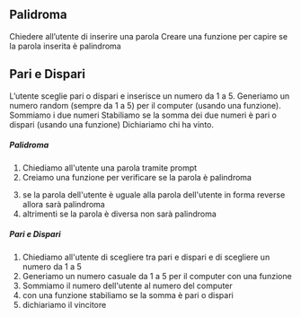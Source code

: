 ## Palidroma

Chiedere all’utente di inserire una parola
Creare una funzione per capire se la parola inserita è palindroma

## Pari e Dispari

L’utente sceglie pari o dispari e inserisce un numero da 1 a 5.
Generiamo un numero random (sempre da 1 a 5) per il computer (usando una funzione).
Sommiamo i due numeri
Stabiliamo se la somma dei due numeri è pari o dispari (usando una funzione)
Dichiariamo chi ha vinto.

##### Palidroma

1. Chiediamo all'utente una parola tramite prompt
2. Creiamo una funzione per verificare se la parola è palindroma

3) se la parola dell'utente è uguale alla parola dell'utente in forma reverse allora sarà palindroma
4) altrimenti se la parola è diversa non sarà palindroma

##### Pari e Dispari

1. Chiediamo all'utente di scegliere tra pari e dispari e di scegliere un numero da 1 a 5
2. Generiamo un numero casuale da 1 a 5 per il computer con una funzione
3. Sommiamo il numero dell'utente al numero del computer
4. con una funzione stabiliamo se la somma è pari o dispari
5. dichiariamo il vincitore
